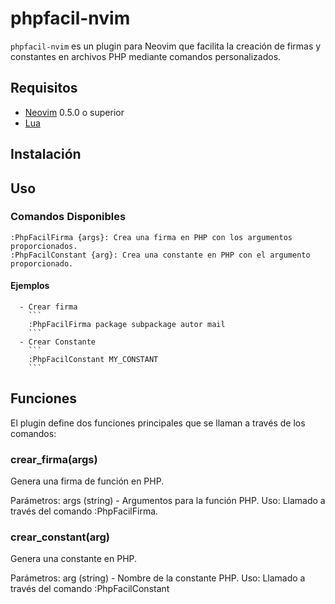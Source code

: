 # phpfacil-nvim

`phpfacil-nvim` es un plugin para Neovim que facilita la creación de firmas y constantes en archivos PHP mediante comandos personalizados.

## Requisitos

- [Neovim](https://neovim.io/) 0.5.0 o superior
- [Lua](https://www.lua.org/)

## Instalación

## Uso

### Comandos Disponibles

    :PhpFacilFirma {args}: Crea una firma en PHP con los argumentos proporcionados.
    :PhpFacilConstant {arg}: Crea una constante en PHP con el argumento proporcionado.

#### Ejemplos

      - Crear firma
        ```
        :PhpFacilFirma package subpackage autor mail
        ```
      - Crear Constante
        ```
        :PhpFacilConstant MY_CONSTANT
        ```

## Funciones

El plugin define dos funciones principales que se llaman a través de los comandos:

### crear_firma(args)

Genera una firma de función en PHP.

Parámetros: args (string) - Argumentos para la función PHP.
Uso: Llamado a través del comando :PhpFacilFirma.

### crear_constant(arg)

Genera una constante en PHP.

Parámetros: arg (string) - Nombre de la constante PHP.
Uso: Llamado a través del comando :PhpFacilConstant
